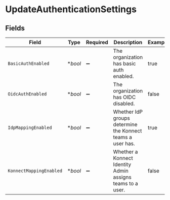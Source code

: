 # UpdateAuthenticationSettings


## Fields

| Field                                                      | Type                                                       | Required                                                   | Description                                                | Example                                                    |
| ---------------------------------------------------------- | ---------------------------------------------------------- | ---------------------------------------------------------- | ---------------------------------------------------------- | ---------------------------------------------------------- |
| `BasicAuthEnabled`                                         | **bool*                                                    | :heavy_minus_sign:                                         | The organization has basic auth enabled.                   | true                                                       |
| `OidcAuthEnabled`                                          | **bool*                                                    | :heavy_minus_sign:                                         | The organization has OIDC disabled.                        | false                                                      |
| `IdpMappingEnabled`                                        | **bool*                                                    | :heavy_minus_sign:                                         | Whether IdP groups determine the Konnect teams a user has. | true                                                       |
| `KonnectMappingEnabled`                                    | **bool*                                                    | :heavy_minus_sign:                                         | Whether a Konnect Identity Admin assigns teams to a user.  | false                                                      |